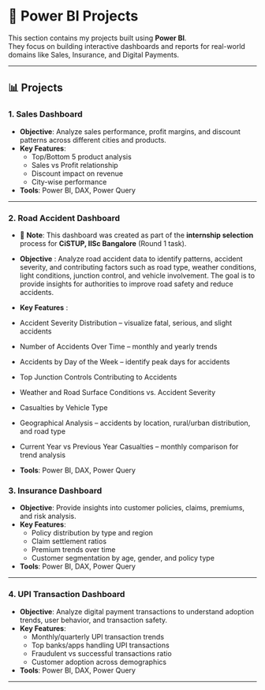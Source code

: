 # 🔹 Power BI Projects  

This section contains my projects built using **Power BI**.  
They focus on building interactive dashboards and reports for real-world domains like Sales, Insurance, and Digital Payments.  

---

## 📊 Projects  

### 1. Sales Dashboard  
- **Objective**: Analyze sales performance, profit margins, and discount patterns across different cities and products.  
- **Key Features**:  
  - Top/Bottom 5 product analysis  
  - Sales vs Profit relationship  
  - Discount impact on revenue  
  - City-wise performance  
- **Tools**: Power BI, DAX, Power Query  
   

---
### 2. Road Accident Dashboard 
- 📌 **Note**: This dashboard was created as part of the **internship selection** process for **CiSTUP, IISc Bangalore** (Round 1 task).
  
- **Objective** : Analyze road accident data to identify patterns, accident severity, and contributing factors such as road type, weather conditions, light conditions, junction control, and vehicle involvement. The goal is to provide insights for authorities to improve road safety and reduce accidents.
- **Key Features** :
- Accident Severity Distribution – visualize fatal, serious, and slight accidents
- Number of Accidents Over Time – monthly and yearly trends
- Accidents by Day of the Week – identify peak days for accidents
- Top Junction Controls Contributing to Accidents
- Weather and Road Surface Conditions vs. Accident Severity
- Casualties by Vehicle Type
- Geographical Analysis – accidents by location, rural/urban distribution, and road type
- Current Year vs Previous Year Casualties – monthly comparison for trend analysis
- **Tools**: Power BI, DAX, Power Query




### 3. Insurance Dashboard  
- **Objective**: Provide insights into customer policies, claims, premiums, and risk analysis.  
- **Key Features**:  
  - Policy distribution by type and region  
  - Claim settlement ratios  
  - Premium trends over time  
  - Customer segmentation by age, gender, and policy type  
- **Tools**: Power BI, DAX, Power Query  

---

### 4. UPI Transaction Dashboard 
- **Objective**: Analyze digital payment transactions to understand adoption trends, user behavior, and transaction safety.  
- **Key Features**:  
  - Monthly/quarterly UPI transaction trends  
  - Top banks/apps handling UPI transactions  
  - Fraudulent vs successful transactions ratio  
  - Customer adoption across demographics  
- **Tools**: Power BI, DAX, Power Query  

---
